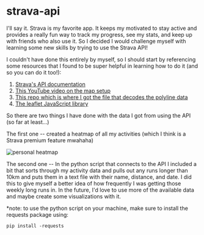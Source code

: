 # strava-api

I'll say it. Strava is my favorite app. It keeps my motivated to stay active and provides a really
fun way to track my progress, see my stats, and keep up with friends who also use it. So I decided
I would challenge myself with learning some new skills by trying to use the Strava API!<br/>

I couldn't have done this entirely by myself, so I should start by referencing some resources that I found
to be super helpful in learning how to do it (and so you can do it too!):<br/>

1) [Strava's API documentation](https://developers.strava.com/)
2) [This YouTube video on the map setup](https://www.youtube.com/watch?v=-ajeo-IkCG4&list=PLO6KswO64zVvcRyk0G0MAzh5oKMLb6rTW&index=5)
3) [This repo which is where I got the file that decodes the polyline data](https://github.com/jieter/Leaflet.encoded)
4) [The leaflet JavaScript library](https://leafletjs.com/examples/quick-start/)

So there are two things I have done with the data I got from using the API (so far at least...)

The first one -- created a heatmap of all my activities (which I think is a Strava premium feature mwahaha)

![personal heatmap](https://github.com/[jackdelamotte]/[strava-api]/blob/[master]/example.png?raw=true)

The second one -- In the python script that connects to the API I included a bit that sorts through my activity data
and pulls out any runs longer than 10km and puts them in a text file with their name, distance, and date. I did this to 
give myself a better idea of how frequently I was getting those weekly long runs in. In the future, I'd love to use more
of the available data and maybe create some visualizations with it.

*note: to use the python script on your machine, make sure to install the requests package using:
```
pip install -requests
```
